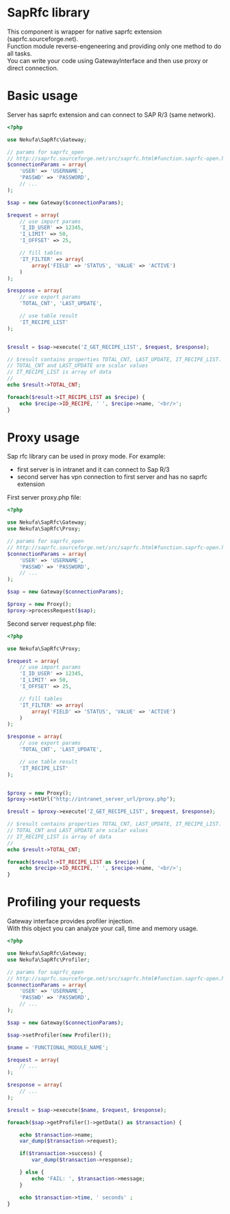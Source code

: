# SapRfc library

This component is wrapper for native saprfc extension (saprfc.sourceforge.net).  
Function module reverse-engeneering and providing only one method to do all tasks.  
You can write your code using GatewayInterface and then use proxy or direct connection.


# Basic usage

Server has saprfc extension and can connect to SAP R/3 (same network).

```php
<?php

use Nekufa\SapRfc\Gateway;

// params for saprfc_open
// http://saprfc.sourceforge.net/src/saprfc.html#function.saprfc-open.html
$connectionParams = array(
    'USER' => 'USERNAME',
    'PASSWD' => 'PASSWORD',
    // ...
);

$sap = new Gateway($connectionParams);

$request = array(
    // use import params
    'I_ID_USER' => 12345,
    'I_LIMIT' => 50,
    'I_OFFSET' => 25,

    // fill tables
    'IT_FILTER' => array(
        array('FIELD' => 'STATUS', 'VALUE' => 'ACTIVE')
    )
);

$response = array(
    // use export params
    'TOTAL_CNT', 'LAST_UPDATE', 

    // use table result
    'IT_RECIPE_LIST'
);


$result = $sap->execute('Z_GET_RECIPE_LIST', $request, $response);

// $result contains properties TOTAL_CNT, LAST_UPDATE, IT_RECIPE_LIST.
// TOTAL_CNT and LAST_UPDATE are scalar values
// IT_RECIPE_LIST is array of data
// 
echo $result->TOTAL_CNT; 

foreach($result->IT_RECIPE_LIST as $recipe) {
    echo $recipe->ID_RECIPE, ' ', $recipe->name, '<br/>';
}

```

# Proxy usage

Sap rfc library can be used in proxy mode.
For example:
- first server is in intranet and it can connect to Sap R/3
- second server has vpn connection to first server and has no saprfc extension

First server proxy.php file:
```php
<?php

use Nekufa\SapRfc\Gateway;
use Nekufa\SapRfc\Proxy;

// params for saprfc_open
// http://saprfc.sourceforge.net/src/saprfc.html#function.saprfc-open.html
$connectionParams = array(
    'USER' => 'USERNAME',
    'PASSWD' => 'PASSWORD',
    // ...
);

$sap = new Gateway($connectionParams);

$proxy = new Proxy();
$proxy->processRequest($sap);

```

Second server request.php file:

```php
<?php

use Nekufa\SapRfc\Proxy;

$request = array(
    // use import params
    'I_ID_USER' => 12345,
    'I_LIMIT' => 50,
    'I_OFFSET' => 25,

    // fill tables
    'IT_FILTER' => array(
        array('FIELD' => 'STATUS', 'VALUE' => 'ACTIVE')
    )
);

$response = array(
    // use export params
    'TOTAL_CNT', 'LAST_UPDATE', 

    // use table result
    'IT_RECIPE_LIST'
);


$proxy = new Proxy();
$proxy->setUrl("http://intranet_server_url/proxy.php");

$result = $proxy->execute('Z_GET_RECIPE_LIST', $request, $response);

// $result contains properties TOTAL_CNT, LAST_UPDATE, IT_RECIPE_LIST.
// TOTAL_CNT and LAST_UPDATE are scalar values
// IT_RECIPE_LIST is array of data
// 
echo $result->TOTAL_CNT; 

foreach($result->IT_RECIPE_LIST as $recipe) {
    echo $recipe->ID_RECIPE, ' ', $recipe->name, '<br/>';
}
```

# Profiling your requests

Gateway interface provides profiler injection.  
With this object you can analyze your call, time and memory usage.  

```php
<?php

use Nekufa\SapRfc\Gateway;
use Nekufa\SapRfc\Profiler;

// params for saprfc_open
// http://saprfc.sourceforge.net/src/saprfc.html#function.saprfc-open.html
$connectionParams = array(
    'USER' => 'USERNAME',
    'PASSWD' => 'PASSWORD',
    // ...
);

$sap = new Gateway($connectionParams);

$sap->setProfiler(new Profiler());

$name = 'FUNCTIONAL_MODULE_NAME';

$request = array(
    // ...
);

$response = array(
    // ...
);

$result = $sap->execute($name, $request, $response);

foreach($sap->getProfiler()->getData() as $transaction) {

    echo $transaction->name;
    var_dump($transaction->request);

    if($transaction->success) {
        var_dump($transaction->response);

    } else {
        echo 'FAIL: ', $transaction->message;
    }

    echo $transaction->time, ' seconds' ;
}

```